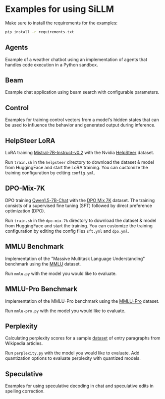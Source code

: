 # Examples for using SiLLM

Make sure to install the requirements for the examples:
``` sh
pip install -r requirements.txt
```

## Agents
Example of a weather chatbot using an implementation of agents that handles code execution in a Python sandbox.

## Beam
Example chat application using beam search with configurable parameters.

## Control
Examples for training control vectors from a model's hidden states that can be used to influence the behavior and generated output during inference.

## HelpSteer LoRA
LoRA training [Mistral-7B-Instruct-v0.2](https://huggingface.co/mistralai/Mistral-7B-Instruct-v0.2) with the Nvidia [HelpSteer](https://huggingface.co/datasets/nvidia/HelpSteer) dataset.

Run `train.sh` in the `helpsteer` directory to download the dataset & model from HuggingFace and start the LoRA training. You can customize the training configuration by editing `config.yml`.

## DPO-Mix-7K
DPO training [Qwen1.5-7B-Chat](https://huggingface.co/Qwen/Qwen1.5-7B-Chat) with the [DPO Mix 7K](https://huggingface.co/datasets/argilla/dpo-mix-7k) dataset. The training consists of a supervised fine tuning (SFT) followed by direct preference optimization (DPO).

Run `train.sh` in the `dpo-mix-7k` directory to download the dataset & model from HuggingFace and start the training. You can customize the training configuration by editing the config files `sft.yml` and `dpo.yml`.

## MMLU Benchmark
Implementation of the "Massive Multitask Language Understanding" benchmark using the [MMLU](https://huggingface.co/datasets/cais/mmlu) dataset.

Run `mmlu.py` with the model you would like to evaluate.

## MMLU-Pro Benchmark
Implementation of the MMLU-Pro benchmark using the [MMLU-Pro](https://huggingface.co/datasets/TIGER-Lab/MMLU-Pro) dataset.

Run `mmlu-pro.py` with the model you would like to evaluate.

## Perplexity
Calculating perplexity scores for a sample [dataset](https://huggingface.co/datasets/Cohere/wikipedia-2023-11-embed-multilingual-v3) of entry paragraphs from Wikipedia articles.

Run `perplexity.py` with the model you would like to evaluate. Add quantization options to evaluate perplexity with quantized models.

## Speculative
Examples for using speculative decoding in chat and speculative edits in spelling correction.